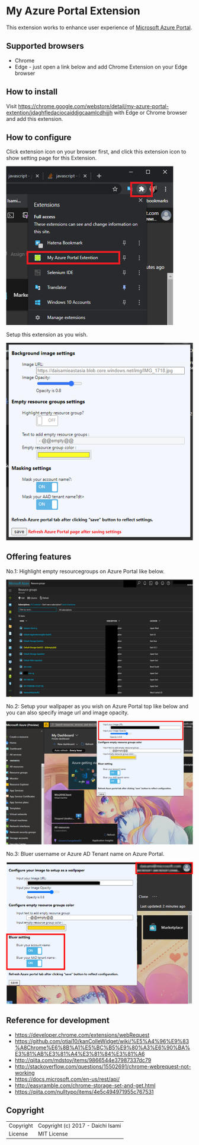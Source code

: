 My Azure Portal Extension
============================

This extension works to enhance user experience of [Microsoft Azure Portal](https://portal.azure.com/).

## Supported browsers
- Chrome
- Edge - just open a link below and add Chrome Extension on your Edge browser

## How to install

Visit https://chrome.google.com/webstore/detail/my-azure-portal-extention/jdaghfledaciocaiddjgcaamlcdhijjh with Edge or Chrome browser and add this extension.

## How to configure
Click extension icon on your browser first, and click this extension icon to show setting page for this Extension.

![extension setting image01](img/setting-01.png "extension setting image01")

Setup this extension as you wish.

![extension setting image02](img/setting-02.png "extension setting image02")

## Offering features

No.1: Highlight empty resourcegroups on Azure Portal like below.

![extension usage image01](img/use-image-01.png "extension usage image01")

No.2: Setup your wallpaper as you wish on Azure Portal top like below and you can also specify image url and image opacity.

![extension usage image02](img/use-image-02.png "extension usage image02")

No.3: Bluer username or Azure AD Tenant name on Azure Portal.

![extension usage image02](img/use-image-03.png "extension usage image03")

## Reference for development

- https://developer.chrome.com/extensions/webRequest
- https://github.com/otiai10/kanColleWidget/wiki/%E5%A4%96%E9%83%A8Chrome%E6%8B%A1%E5%BC%B5%E9%80%A3%E6%90%BA%E3%81%AB%E3%81%A4%E3%81%84%E3%81%A6
- http://qiita.com/mdstoy/items/9866544e37987337dc79
- http://stackoverflow.com/questions/15502691/chrome-webrequest-not-working
- https://docs.microsoft.com/en-us/rest/api/
- http://easyramble.com/chrome-storage-set-and-get.html
- https://qiita.com/nulltypo/items/4e5c494971955c767531

## Copyright
<table>
  <tr>
    <td>Copyright</td><td>Copyright (c) 2017 - Daichi Isami</td>
  </tr>
  <tr>
    <td>License</td><td>MIT License</td>
  </tr>
</table>
